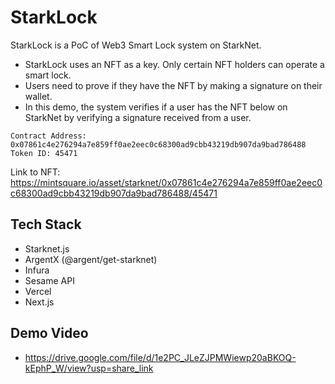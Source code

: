 # StarkLock
StarkLock is a PoC of Web3 Smart Lock system on StarkNet.

- StarkLock uses an NFT as a key. Only certain NFT holders can operate a smart lock.
- Users need to prove if they have the NFT by making a signature on their wallet.
- In this demo, the system verifies if a user has the NFT below on StarkNet by verifying a signature received from a user.

```
Contract Address: 0x07861c4e276294a7e859ff0ae2eec0c68300ad9cbb43219db907da9bad786488
Token ID: 45471
```
Link to NFT: https://mintsquare.io/asset/starknet/0x07861c4e276294a7e859ff0ae2eec0c68300ad9cbb43219db907da9bad786488/45471


## Tech Stack
- Starknet.js
- ArgentX (@argent/get-starknet)
- Infura
- Sesame API
- Vercel
- Next.js


## Demo Video
- https://drive.google.com/file/d/1e2PC_JLeZJPMWiewp20aBKOQ-kEphP_W/view?usp=share_link

